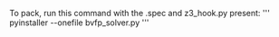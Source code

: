 To pack, run this command with the .spec and z3_hook.py present:
'''
pyinstaller --onefile bvfp_solver.py
'''